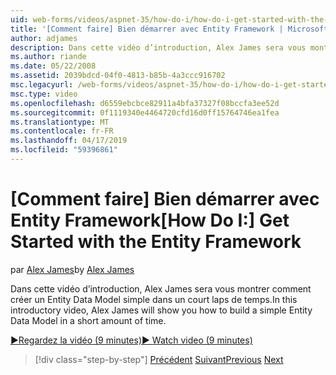 ```yaml
---
uid: web-forms/videos/aspnet-35/how-do-i/how-do-i-get-started-with-the-entity-framework
title: '[Comment faire] Bien démarrer avec Entity Framework | Microsoft Docs'
author: adjames
description: Dans cette vidéo d’introduction, Alex James sera vous montrer comment créer un Entity Data Model simple dans un court laps de temps.
ms.author: riande
ms.date: 05/22/2008
ms.assetid: 2039bdcd-04f0-4813-b85b-4a3ccc916702
msc.legacyurl: /web-forms/videos/aspnet-35/how-do-i/how-do-i-get-started-with-the-entity-framework
msc.type: video
ms.openlocfilehash: d6559ebcbce82911a4bfa37327f08bccfa3ee52d
ms.sourcegitcommit: 0f1119340e4464720cfd16d0ff15764746ea1fea
ms.translationtype: MT
ms.contentlocale: fr-FR
ms.lasthandoff: 04/17/2019
ms.locfileid: "59396861"
---
```

# <a name="how-do-i-get-started-with-the-entity-framework"></a><span data-ttu-id="d350f-103">[Comment faire] Bien démarrer avec Entity Framework</span><span class="sxs-lookup"><span data-stu-id="d350f-103">[How Do I:] Get Started with the Entity Framework</span></span>

<span data-ttu-id="d350f-104">par [Alex James](https://github.com/adjames)</span><span class="sxs-lookup"><span data-stu-id="d350f-104">by [Alex James](https://github.com/adjames)</span></span>

<span data-ttu-id="d350f-105">Dans cette vidéo d’introduction, Alex James sera vous montrer comment créer un Entity Data Model simple dans un court laps de temps.</span><span class="sxs-lookup"><span data-stu-id="d350f-105">In this introductory video, Alex James will show you how to build a simple Entity Data Model in a short amount of time.</span></span>

[<span data-ttu-id="d350f-106">&#9654;Regardez la vidéo (9 minutes)</span><span class="sxs-lookup"><span data-stu-id="d350f-106">&#9654; Watch video (9 minutes)</span></span>](https://channel9.msdn.com/Blogs/ASP-NET-Site-Videos/how-do-i-get-started-with-the-entity-framework)

> [!div class="step-by-step"]
> <span data-ttu-id="d350f-107">[Précédent](how-do-i-converting-a-net-20-windows-forms-application-to-net-35.md)
> [Suivant](how-do-i-use-the-new-entity-data-source.md)</span><span class="sxs-lookup"><span data-stu-id="d350f-107">[Previous](how-do-i-converting-a-net-20-windows-forms-application-to-net-35.md)
[Next](how-do-i-use-the-new-entity-data-source.md)</span></span>
